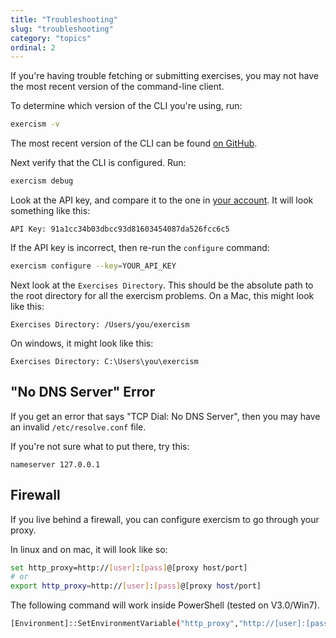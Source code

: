 ```yaml
---
title: "Troubleshooting"
slug: "troubleshooting"
category: "topics"
ordinal: 2
---
```


If you're having trouble fetching or submitting exercises, you may not have the most recent version of the command-line client.

To determine which version of the CLI you're using, run:

```bash
exercism -v
```

The most recent version of the CLI can be found [on GitHub](https://github.com/exercism/cli/releases/latest).

Next verify that the CLI is configured. Run:

```bash
exercism debug
```

Look at the API key, and compare it to the one in [your account](http://exercism.io/account). It will look something like this:

```plain
API Key: 91a1cc34b03dbcc93d81603454087da526fcc6c5
```

If the API key is incorrect, then re-run the `configure` command:

```bash
exercism configure --key=YOUR_API_KEY
```

Next look at the `Exercises Directory`. This should be the absolute path to the root directory for all the exercism problems. On a Mac, this might look like this:

```plain
Exercises Directory: /Users/you/exercism
```

On windows, it might look like this:

```plain
Exercises Directory: C:\Users\you\exercism
```

## "No DNS Server" Error

If you get an error that says "TCP Dial: No DNS Server", then you may have an invalid `/etc/resolve.conf` file.

If you're not sure what to put there, try this:

```
nameserver 127.0.0.1
```

## Firewall

If you live behind a firewall, you can configure exercism to go through your proxy.

In linux and on mac, it will look like so:

```bash
set http_proxy=http://[user]:[pass]@[proxy host/port]
# or
export http_proxy=http://[user]:[pass]@[proxy host/port]
```

The following command will work inside PowerShell (tested on V3.0/Win7).

```bash
[Environment]::SetEnvironmentVariable("http_proxy","http://[user]:[pass]@[proxy]:[port]")
```
